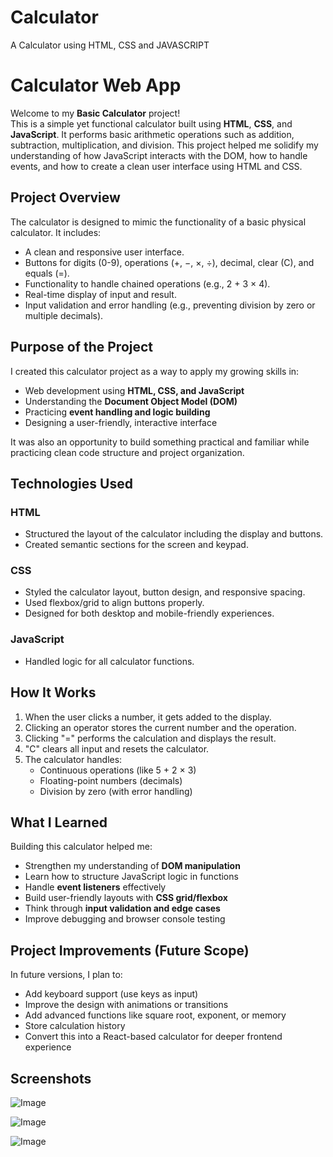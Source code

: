 # Calculator
A Calculator using HTML, CSS and JAVASCRIPT
#  Calculator Web App
Welcome to my **Basic Calculator** project!  
This is a simple yet functional calculator built using **HTML**, **CSS**, and **JavaScript**. It performs basic arithmetic operations such as addition, subtraction, multiplication, and division. This project helped me solidify my understanding of how JavaScript interacts with the DOM, how to handle events, and how to create a clean user interface using HTML and CSS.


##  Project Overview

The calculator is designed to mimic the functionality of a basic physical calculator. It includes:
- A clean and responsive user interface.
- Buttons for digits (0-9), operations (+, −, ×, ÷), decimal, clear (C), and equals (=).
- Functionality to handle chained operations (e.g., 2 + 3 × 4).
- Real-time display of input and result.
- Input validation and error handling (e.g., preventing division by zero or multiple decimals).

##  Purpose of the Project

I created this calculator project as a way to apply my growing skills in:
- Web development using **HTML, CSS, and JavaScript**
- Understanding the **Document Object Model (DOM)**
- Practicing **event handling and logic building**
- Designing a user-friendly, interactive interface

It was also an opportunity to build something practical and familiar while practicing clean code structure and project organization.

##  Technologies Used

###  HTML
- Structured the layout of the calculator including the display and buttons.
- Created semantic sections for the screen and keypad.

###  CSS
- Styled the calculator layout, button design, and responsive spacing.
- Used flexbox/grid to align buttons properly.
- Designed for both desktop and mobile-friendly experiences.

###  JavaScript
- Handled logic for all calculator functions.

##  How It Works
1. When the user clicks a number, it gets added to the display.
2. Clicking an operator stores the current number and the operation.
3. Clicking "=" performs the calculation and displays the result.
4. "C" clears all input and resets the calculator.
5. The calculator handles:
   - Continuous operations (like 5 + 2 × 3)
   - Floating-point numbers (decimals)
   - Division by zero (with error handling)


##  What I Learned

Building this calculator helped me:
- Strengthen my understanding of **DOM manipulation**
- Learn how to structure JavaScript logic in functions
- Handle **event listeners** effectively
- Build user-friendly layouts with **CSS grid/flexbox**
- Think through **input validation and edge cases**
- Improve debugging and browser console testing


##  Project Improvements (Future Scope)

In future versions, I plan to:
- Add keyboard support (use keys as input)
- Improve the design with animations or transitions
- Add advanced functions like square root, exponent, or memory
- Store calculation history
- Convert this into a React-based calculator for deeper frontend experience

##  Screenshots

![Image](https://github.com/user-attachments/assets/87175ec4-59a9-49a8-a37a-592d2fd53d65)

![Image](https://github.com/user-attachments/assets/7e5c238f-1929-47db-ba98-34c3d815ac47)

![Image](https://github.com/user-attachments/assets/5d4944c6-8642-435c-ba02-ac49629a7219)





